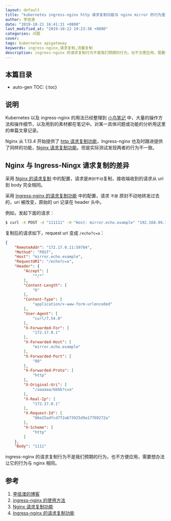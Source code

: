 ```yaml
---
layout: default
title: "kubernetes ingress-nginx http 请求复制功能与 nginx mirror 的行为差异"
author: 李佶澳
date: "2019-10-21 16:41:31 +0800"
last_modified_at: "2019-10-22 19:23:36 +0800"
categories: 问题
cover:
tags: kubernetes apigateway
keywords: ingress-nginx,请求复制,流量复制
description: ingress-nginx 的请求复制行为不是我们预期的行为，也不方便应用，需要想办法让它的行为与 nginx mirror相同
---
```


## 本篇目录

* auto-gen TOC:
{:toc}

## 说明

Kubernetes 以及 ingress-nginx 的用法已经整理到 [小鸟笔记][2] 中，大量的操作方法和操作细节，以及用到的素材都在笔记中。对某一具体问题或功能的分析用这里的单篇文章记录。

Nginx 从 1.13.4 开始提供了 [ http 请求复制功能][3]，Ingress-nginx 也及时跟进提供了同样的功能，[Nginx 请求复制功能][3]。但是实际测试发现两者的行为不一致。

## Nginx 与 Ingress-Ningx 请求复制的差异

采用 [Nginx 的请求复制][3] 中的配置，请求是`原封不动`复制，接收端收到的请求从 uri 到 body 完全相同。

采用 [Ingress-nginx 的请求复制功能][4] 中的配置，请求 `不是` 原封不动地转发过去的，uri 被改变，原始的 uri 记录在 header 头中。

例如，发起下面的请求：

```sh
$ curl -X POST -d "111111" -H "Host: mirror.echo.example" "192.168.99.100:30933/aaaaaa/bbbb?c=a"
```

复制后的请求如下，request uri 变成 `/echo?c=a`：

```json
{
    "RemoteAddr": "172.17.0.11:59784",
    "Method": "POST",
    "Host": "mirror.echo.example",
    "RequestURI": "/echo?c=a",
    "Header": {
        "Accept": [
            "*/*"
        ],
        "Content-Length": [
            "6"
        ],
        "Content-Type": [
            "application/x-www-form-urlencoded"
        ],
        "User-Agent": [
            "curl/7.54.0"
        ],
        "X-Forwarded-For": [
            "172.17.0.1"
        ],
        "X-Forwarded-Host": [
            "mirror.echo.example"
        ],
        "X-Forwarded-Port": [
            "80"
        ],
        "X-Forwarded-Proto": [
            "http"
        ],
        "X-Original-Uri": [
            "/aaaaaa/bbbb?c=a"
        ],
        "X-Real-Ip": [
            "172.17.0.1"
        ],
        "X-Request-Id": [
            "86e25adfcd7f2a673925d9a17769272a"
        ],
        "X-Scheme": [
            "http"
        ]
    },
    "Body": "1111"
```

ingress-nginx 的请求复制行为不是我们预期的行为，也不方便应用，需要想办法让它的行为与 nginx 相同。

## 参考

1. [李佶澳的博客][1]
2. [ingress-nginx 的使用方法][2]
3. [Nginx 请求复制功能][3]
4. [Ingress-nginx 的请求复制功能][4]

[1]: https://www.lijiaocn.com "李佶澳的博客"
[2]: https://www.lijiaocn.com/soft/k8s/ingress-nginx/ "ingress-nginx 的使用方法"
[3]: https://www.lijiaocn.com/soft/nginx/mirror.html "Nginx 请求复制功能"
[4]: https://www.lijiaocn.com/soft/k8s/ingress-nginx/mirror.html "Ingress-nginx 的请求复制功能"
